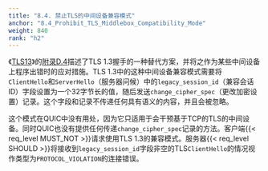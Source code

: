 ```yaml
---
title: "8.4. 禁止TLS的中间设备兼容模式"
anchor: "8.4_Prohibit_TLS_Middlebox_Compatibility_Mode"
weight: 840
rank: "h2"
---
```


《[TLS13](https://www.rfc-editor.org/info/rfc8446)》的[附录D.4](https://www.rfc-editor.org/rfc/rfc8446.html#appendix-D.4)描述了TLS 1.3握手的一种替代方案，并将之作为某些中间设备上程序出错时的应对措施。TLS 1.3中的这种中间设备兼容模式需要将`ClientHello`和`ServerHello`（服务器问候）中的`legacy_session_id`（兼容会话ID）字段设置为一个32字节长的值，随后发送`change_cipher_spec`（更改加密设置）记录。这个字段和记录不传递任何具有语义的内容，并且会被忽略。

这个模式在QUIC中没有用处，因为它只适用于会干预基于TCP的TLS的中间设备。同时QUIC也没有提供任何传递`change_cipher_spec`记录的方法。客户端{{< req_level MUST_NOT >}}请求使用TLS 1.3的兼容模式。服务器{{< req_level SHOULD >}}将接收到`legacy_session_id`字段非空的TLS`ClientHello`的情况视作类型为`PROTOCOL_VIOLATION`的连接错误。
